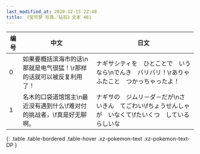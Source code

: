 ```yaml
---
last_modified_at: 2020-12-15 22:48
title: 《宝可梦 珍珠／钻石》文本 461
---
```

| 编号 | 中文 | 日文 |
| ---- | ---- | ---- |
| 0 | 如果要概括滨海市的话\n那就是电气很猛！\r那样的话就可以被反复利用了！ | ナギサシティを　ひとことで　いうなら\nでんき　バリバリ！\rありゃ　ふたこと　つかっちゃったよ！ |
| 1 | 名木的口袋道馆馆主\n最近没有遇到什么\f难对付的挑战者，\f真是好无聊啊。 | ナギサの　ジムリ－ダ－だが\nさいきん　てごわい\fちょうせんしゃが　いなくて\fたいくつ　しているらしいな |
{: .table .table-bordered .table-hover .xz-pokemon-text .xz-pokemon-text-DP }